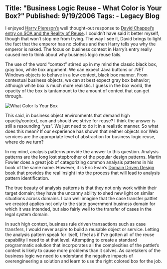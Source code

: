 Title: "Business Logic Reuse - What Color is Your Box?"
Published: 9/19/2006
Tags:
    - Legacy Blog
---
I enjoyed [Harry Piereson’s](http://devhawk.net/blog) well thought-out response to [David Chappel’s entry on SOA and the Reality of Reuse](http://www.davidchappell.com/HTML_email/Opinari_No16_8_06.html). I couldn’t have said it better myself, though that won’t stop me from trying. The way I see it, David brings to light the fact that the emperor has no clothes and then Harry tells you why the emperor is naked. The focus on business context in Harry’s entry really caused me to think about why business logic reuse fails.

The use of the word “context” stirred up in my mind the classic black box, gray box, white box argument. We can expect Java buttons or .NET Windows objects to behave in a low context, black box manner. From contextual business objects, we can at best expect gray box behavior; although white box is much more realistic. I guess in the box world, the opacity of the box is tantamount to the amount of context that can get through.

![What Color Is Your Box](http://s3.beckshome.com/20060919-What-Color-Is-Your-Box.png)

This said, in business object environments that demand high opacity/context, can and should we strive for reuse? I think the answer is still a resounding “yes”. We just need to do it in a realistic manner. So what does this mean? If our experience has shown that neither objects nor Web services are the appropriate level of abstraction for business logic reuse, where do we turn?

In my mind, analysis patterns provide the answer to this question. Analysis patterns are the long lost stepbrother of the popular design patterns. Martin Fowler does a great job of categorizing common analysis patterns in his book of the same name. However, it is Eric Evan’s [Domain Driven Design book](https://www.amazon.com/Domain-Driven-Design-Tackling-Complexity-Software/dp/0321125215) that provides the real insight into the process that will lead to analysis pattern identification.

The true beauty of analysis patterns is that they not only work within their target domain; they have the uncanny ability to shed new light on similar situations across domains. I can well imagine that the case transfer pattlet we created applies not only to the state government business domain for which it was intended, but also fairly well to the transfer of cases in the legal system domain.

In such high context, business rule driven transactions such as case transfers, I would never aspire to build a reusable object or service. Letting the analysis pattern speak for itself, I feel as if I’ve gotten all of the reuse capability I need to at that level. Attempting to create a standard programmatic solution that incorporates all the complexities of the pattlet’s context is likely to cause more problems than it solves. As caretakers of the business logic we need to understand the negative impacts of overengineering a solution and learn to use the right colored box for the job.